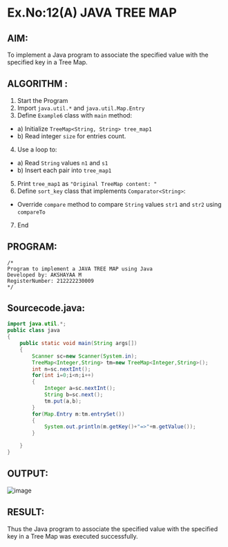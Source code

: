 # Ex.No:12(A)         JAVA TREE MAP
## AIM:
 To implement a Java program to associate the specified value with the specified key in a Tree Map.

## ALGORITHM :

1.	Start the Program
2.	Import `java.util.*` and `java.util.Map.Entry`
3.	Define `Example6` class with `main` method:
-	a) Initialize `TreeMap<String, String> tree_map1`
-	b) Read integer `size` for entries count.
4.	Use a loop to:
-	a) Read `String` values `n1` and `s1`
-	b) Insert each pair into `tree_map1`
5.	Print `tree_map1` as `"Original TreeMap content: "`
6.	Define `sort_key` class that implements `Comparator<String>`:
-	Override `compare` method to compare `String` values `str1` and `str2` using
`compareTo`
7.	End



## PROGRAM:
 ```
/*
Program to implement a JAVA TREE MAP using Java
Developed by: AKSHAYAA M
RegisterNumber: 212222230009
*/
```

## Sourcecode.java:
```java
import java.util.*;
public class java
{
    public static void main(String args[])
    {
        Scanner sc=new Scanner(System.in);
        TreeMap<Integer,String> tm=new TreeMap<Integer,String>();   
        int n=sc.nextInt();
        for(int i=0;i<n;i++)
        {
            Integer a=sc.nextInt();
            String b=sc.next();
            tm.put(a,b);
        }
        for(Map.Entry m:tm.entrySet())
        {
            System.out.println(m.getKey()+"=>"+m.getValue());
        }

    }
}
```
## OUTPUT:

![image](https://github.com/user-attachments/assets/0f1056f1-3c26-460a-95ff-d7459f77ca18)


## RESULT:
Thus the Java program to associate the specified value with the specified key in a Tree Map was executed successfully.

